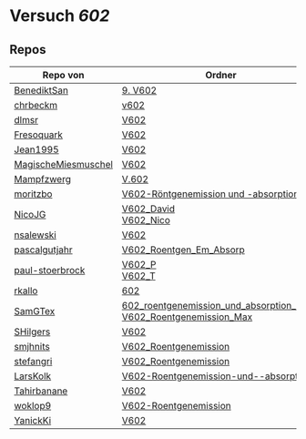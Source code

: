 # Versuch *602*

## Repos

|                     Repo von                     |                                                                                                                                        Ordner                                                                                                                                         |                                                                                                                                               PDFs                                                                                                                                                |
|--------------------------------------------------|---------------------------------------------------------------------------------------------------------------------------------------------------------------------------------------------------------------------------------------------------------------------------------------|---------------------------------------------------------------------------------------------------------------------------------------------------------------------------------------------------------------------------------------------------------------------------------------------------|
|[BenediktSan](../repo/BenediktSan)                |[9. V602](https://github.com/BenediktSan/AnfaengerPraktikum2020/tree/main/Versuche%20Semester%20IV/9.%20V602)                                                                                                                                                                          |–                                                                                                                                                                                                                                                                                                  |
|[chrbeckm](../repo/chrbeckm)                      |[v602](https://github.com/chrbeckm/anfaenger-praktikum/tree/master/v602)                                                                                                                                                                                                               |–                                                                                                                                                                                                                                                                                                  |
|[dlmsr](../repo/dlmsr)                            |[V602](https://github.com/dlmsr/praktikum/tree/master/V602)                                                                                                                                                                                                                            |–                                                                                                                                                                                                                                                                                                  |
|[Fresoquark](../repo/Fresoquark)                  |[V602](https://github.com/Fresoquark/Anfaengerpraktikum/tree/master/V602)                                                                                                                                                                                                              |–                                                                                                                                                                                                                                                                                                  |
|[Jean1995](../repo/Jean1995)                      |[V602](https://github.com/Jean1995/Praktikum/tree/master/V602)                                                                                                                                                                                                                         |[V602.pdf](https://docs.google.com/viewer?url=https://raw.githubusercontent.com/Jean1995/Praktikum/master/Protokolle_Fertig/V602.pdf)                                                                                                                                                              |
|[MagischeMiesmuschel](../repo/MagischeMiesmuschel)|[V602](https://github.com/MagischeMiesmuschel/AnfaengerPraktikum/tree/master/V602)                                                                                                                                                                                                     |–                                                                                                                                                                                                                                                                                                  |
|[Mampfzwerg](../repo/Mampfzwerg)                  |[V.602](https://github.com/Mampfzwerg/Praktikum/tree/master/V.602)                                                                                                                                                                                                                     |[main.pdf](https://docs.google.com/viewer?url=https://raw.githubusercontent.com/Mampfzwerg/Praktikum/master/V.602/latex-template/main.pdf)                                                                                                                                                         |
|[moritzbo](../repo/moritzbo)                      |[V602-Röntgenemission und -absorption](https://github.com/moritzbo/anfaenger_praktikum/tree/main/V602-R%C3%B6ntgenemission%20und%20-absorption)                                                                                                                                        |–                                                                                                                                                                                                                                                                                                  |
|[NicoJG](../repo/NicoJG)                          |[V602_David](https://github.com/NicoJG/Anfaengerpraktikum/tree/master/V602_David)<br/>[V602_Nico](https://github.com/NicoJG/Anfaengerpraktikum/tree/master/V602_Nico)                                                                                                                  |[Abgabe.pdf](https://docs.google.com/viewer?url=https://raw.githubusercontent.com/NicoJG/Anfaengerpraktikum/master/V602_Nico/Abgabe.pdf)<br/>[V602_Feedback.pdf](https://docs.google.com/viewer?url=https://raw.githubusercontent.com/NicoJG/Anfaengerpraktikum/master/V602_Nico/V602_Feedback.pdf)|
|[nsalewski](../repo/nsalewski)                    |[V602](https://github.com/nsalewski/laboratory/tree/master/V602)                                                                                                                                                                                                                       |–                                                                                                                                                                                                                                                                                                  |
|[pascalgutjahr](../repo/pascalgutjahr)            |[V602_Roentgen_Em_Absorp](https://github.com/pascalgutjahr/Praktikum-1/tree/master/V602_Roentgen_Em_Absorp)                                                                                                                                                                            |–                                                                                                                                                                                                                                                                                                  |
|[paul-stoerbrock](../repo/paul-stoerbrock)        |[V602_P](https://github.com/paul-stoerbrock/Praktikum/tree/master/V602_P)<br/>[V602_T](https://github.com/paul-stoerbrock/Praktikum/tree/master/V602_T)                                                                                                                                |–                                                                                                                                                                                                                                                                                                  |
|[rkallo](../repo/rkallo)                          |[602](https://github.com/rkallo/APWS1718/tree/master/602)                                                                                                                                                                                                                              |[main.pdf](https://docs.google.com/viewer?url=https://raw.githubusercontent.com/rkallo/APWS1718/master/602/main.pdf)                                                                                                                                                                               |
|[SamGTex](../repo/SamGTex)                        |[602_roentgenemission_und_absorption_haefs](https://github.com/SamGTex/Physik_Praktikum_Samuel_Max/tree/master/602_roentgenemission_und_absorption_haefs)<br/>[V602_Roentgenemission_Max](https://github.com/SamGTex/Physik_Praktikum_Samuel_Max/tree/master/V602_Roentgenemission_Max)|–                                                                                                                                                                                                                                                                                                  |
|[SHilgers](../repo/SHilgers)                      |[V602](https://github.com/SHilgers/Praktikum2/tree/master/V602)                                                                                                                                                                                                                        |–                                                                                                                                                                                                                                                                                                  |
|[smjhnits](../repo/smjhnits)                      |[V602_Roentgenemission](https://github.com/smjhnits/Praktikum_TU_D_16-17/tree/master/Anf%C3%A4ngerpraktikum/Protokolle/V602_Roentgenemission)                                                                                                                                          |[V602.pdf](https://docs.google.com/viewer?url=https://raw.githubusercontent.com/smjhnits/Praktikum_TU_D_16-17/master/Anf%C3%A4ngerpraktikum/Fertige%20Protokolle/V602.pdf)                                                                                                                         |
|[stefangri](../repo/stefangri)                    |[V602_Roentgenemission](https://github.com/stefangri/s_s_productions/tree/master/PHY341/V602_Roentgenemission)                                                                                                                                                                         |–                                                                                                                                                                                                                                                                                                  |
|[LarsKolk](../repo/LarsKolk)                      |[V602-Roentgenemission-und--absorption](https://github.com/LarsKolk/Anfaengerpraktikum/tree/master/V602-Roentgenemission-und--absorption)                                                                                                                                              |–                                                                                                                                                                                                                                                                                                  |
|[Tahirbanane](../repo/Tahirbanane)                |[V602](https://github.com/Tahirbanane/AP/tree/main/V602)                                                                                                                                                                                                                               |[main.pdf](https://docs.google.com/viewer?url=https://raw.githubusercontent.com/Tahirbanane/AP/main/V602/main.pdf)                                                                                                                                                                                 |
|[woklop9](../repo/woklop9)                        |[V602-Roentgenemission](https://github.com/woklop9/Anfaengerpraktikum/tree/master/V602-Roentgenemission)                                                                                                                                                                               |–                                                                                                                                                                                                                                                                                                  |
|[YanickKi](../repo/YanickKi)                      |[V602](https://github.com/YanickKi/AP_T_Y/tree/main/V602)                                                                                                                                                                                                                              |–                                                                                                                                                                                                                                                                                                  |
